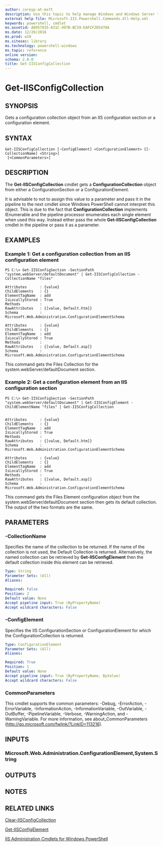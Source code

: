 ```yaml
---
author: coreyp-at-msft
description: Use this topic to help manage Windows and Windows Server technologies with Windows PowerShell.
external help file: Microsoft.IIS.Powershell.Commands.dll-Help.xml
keywords: powershell, cmdlet
ms.assetid: A8957835-831C-497B-BC59-EAFCF2D5470A
ms.date: 12/20/2016
ms.prod: w10
ms.sitesec: library
ms.technology: powershell-windows
ms.topic: reference
online version: 
schema: 2.0.0
title: Get-IISConfigCollection
---
```


# Get-IISConfigCollection

## SYNOPSIS
Gets a configuration collection object from an IIS configuration section or a configuration element.

## SYNTAX

```
Get-IISConfigCollection [-ConfigElement] <ConfigurationElement> [[-CollectionName] <String>]
 [<CommonParameters>]
```

## DESCRIPTION
The **Get-IISConfigCollection** cmdlet gets a **ConfigurationCollection** object from either a ConfigurationSection or a ConfigurationElement. 

It is advisable to not to assign this value to a parameter and pass it in the pipeline to the next cmdlet since Windows PowerShell cannot interpret this object.
This is due to the fact that **ConfigurationCollection** implements IEnumerable and the pipeline processor enumerates each single element when used this way.
Instead either pass the whole **Get-IISConfigCollection** cmdlet in the pipeline or pass it as a parameter.

## EXAMPLES

### Example 1: Get a configuration collection from an IIS configuration element
```
PS C:\> Get-IISConfigSection -SectionPath "system.webServer/defaultDocument" | Get-IISConfigCollection -CollectionName "files"

Attributes      : {value}
ChildElements   : {}
ElementTagName  : add
IsLocallyStored : True
Methods         : 
RawAttributes   : {[value, Default.htm]} 
Schema          : Microsoft.Web.Administration.ConfigurationElementSchema

Attributes      : {value}
ChildElements   : {}
ElementTagName  : add
IsLocallyStored : True
Methods         : 
RawAttributes   : {[value, Default.asp]} 
Schema          : Microsoft.Web.Administration.ConfigurationElementSchema
```

This command gets the Files Collection for the system.webServer/defaultDocument section.

### Example 2: Get a configuration element from an IIS configuration section
```
PS C:\> Get-IISConfigSection -SectionPath "system.webServer/defaultDocument" | Get-IISConfigElement -ChildElementName "files" | Get-IISConfigCollection


Attributes      : {value}
ChildElements   : {}
ElementTagName  : add
IsLocallyStored : True
Methods         : 
RawAttributes   : {[value, Default.htm]} 
Schema          : Microsoft.Web.Administration.ConfigurationElementSchema

Attributes      : {value}
ChildElements   : {}
ElementTagName  : add
IsLocallyStored : True
Methods         : 
RawAttributes   : {[value, Default.asp]} 
Schema          : Microsoft.Web.Administration.ConfigurationElementSchema
```

This command gets the Files Element configuration object from the system.webServer/defaultDocument section then gets its default collection.
The output of the two formats are the same.

## PARAMETERS

### -CollectionName
Specifies the name of the collection to be returned.
If the name of the collection is not used, the Default Collection is returned.
Alternatively, the named collection can be retrieved by **Get-IISConfigElement** then the default collection inside this element can be retrieved.

```yaml
Type: String
Parameter Sets: (All)
Aliases: 

Required: False
Position: 2
Default value: None
Accept pipeline input: True (ByPropertyName)
Accept wildcard characters: False
```

### -ConfigElement
Specifies the IIS ConfigurationSection or ConfigurationElement for which the ConfigurationCollection is returned.

```yaml
Type: ConfigurationElement
Parameter Sets: (All)
Aliases: 

Required: True
Position: 1
Default value: None
Accept pipeline input: True (ByPropertyName, ByValue)
Accept wildcard characters: False
```

### CommonParameters
This cmdlet supports the common parameters: -Debug, -ErrorAction, -ErrorVariable, -InformationAction, -InformationVariable, -OutVariable, -OutBuffer, -PipelineVariable, -Verbose, -WarningAction, and -WarningVariable. For more information, see about_CommonParameters (http://go.microsoft.com/fwlink/?LinkID=113216).

## INPUTS

### Microsoft.Web.Administration.ConfigurationElement,System.String

## OUTPUTS

## NOTES

## RELATED LINKS

[Clear-IISConfigCollection](./Clear-IISConfigCollection.md)

[Get-IISConfigElement](./Get-IISConfigElement.md)

[IIS Administration Cmdlets for Windows PowerShell](./iisadministration.md)

